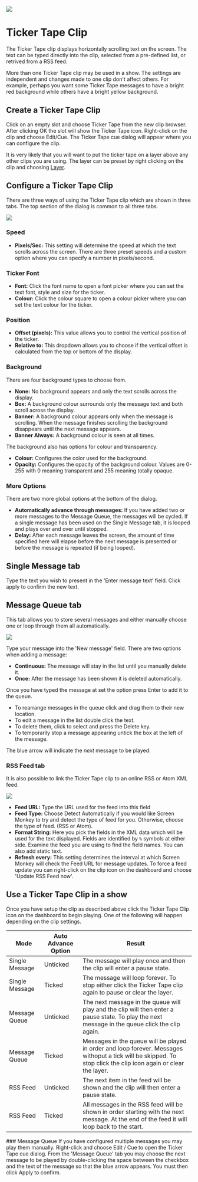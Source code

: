 ![](../../images/TickerTapeIcon.png) 
# Ticker Tape Clip

The Ticker Tape clip displays horizontally scrolling text on the screen. The text can be typed directly into the clip, selected from a pre-defined list, or retrived from a RSS feed.

More than one Ticker Tape clip may be used in a show. The settings are independent and changes made to one clip don't affect others. For example, perhaps you want some Ticker Tape messages to have a bright red background while others have a bright yellow background.

## Create a Ticker Tape Clip
Click on an empty slot and choose Ticker Tape from the new clip browser. After clicking OK the slot will show the Ticker Tape icon. Right-click on the clip and choose Edit/Cue. The Ticker Tape cue dialog will appear where you can configure the clip.

It is very likely that you will want to put the ticker tape on a layer above any other clips you are using. The layer can be preset by right clicking on the clip and choosing [Layer](../clipSettings/layer.md).

## Configure a Ticker Tape Clip
There are three ways of using the Ticker Tape clip which are shown in three tabs. The top section of the dialog is common to all three tabs.

![](/images/clip-tickertape-single.png)

### Speed

- **Pixels/Sec:** This setting will determine the speed at which the text scrolls across the screen. There are three preset speeds and a custom option where you can specify a number in pixels/second.

### Ticker Font

- **Font:** Click the font name to open a font picker where you can set the text font, style and size for the ticker.
- **Colour:** Click the colour square to open a colour picker where you can set the text colour for the ticker.

### Position

- **Offset (pixels):** This value allows you to control the vertical position of the ticker.
- **Relative to:** This dropdown allows you to choose if the vertical offset is calculated from the top or bottom of the display.

### Background
There are four background types to choose from.

- **None:** No background appears and only the text scrolls across the display.  
- **Box:** A background colour surrounds only the message text and both scroll across the display.
- **Banner:** A background colour appears only when the message is scrolling. When the message finishes scrolling the background disappears until the next message appears.  
- **Banner Always:** A background colour is seen at all times.
    
The background also has options for colour and transparency.

- **Colour:** Configures the color used for the background.  
- **Opacity:** Configures the opacity of the background colour. Values are 0-255 with 0 meaning transparent and 255 meaning totally opaque.  

### More Options
There are two more global options at the bottom of the dialog.

- **Automatically advance through messages:** If you have added two or more messages to the Message Queue, the messages will be cycled. If a single message has been used on the Single Message tab, it is looped and plays over and over until stopped.
- **Delay:** After each message leaves the screen, the amount of time specified here will elapse before the next message is presented or before the message is repeated (if being looped).

## Single Message tab
Type the text you wish to present in the 'Enter message text' field. Click apply to confirm the new text.

## Message Queue tab
This tab allows you to store several messages and either manually choose one or loop through them all automatically. 

![](../../images/clip-tickertape-queue.png)

Type your message into the 'New message' field. There are two options when adding a message:

- **Continuous:** The message will stay in the list until you manually delete it. 
- **Once:** After the message has been shown it is deleted automatically.

Once you have typed the message at set the option press Enter to add it to the queue. 

- To rearrange messages in the queue click and drag them to their new location. 
- To edit a message in the list double click the text.
- To delete them, click to select and press the Delete key.
- To temporarily stop a message appearing untick the box at the left of the message.

The blue arrow will indicate the *next* message to be played.

### RSS Feed tab
It is also possible to link the Ticker Tape clip to an online RSS or Atom XML feed.

![](../../images/clip-tickertape-rss.png)

- **Feed URL:** Type the URL used for the feed into this field  
- **Feed Type:** Choose Detect Automatically if you would like Screen Monkey to try and detect the type of feed for you. Otherwise, choose the type of feed. (RSS or Atom).
- **Format String:** Here you pick the fields in the XML data which will be used for the text displayed. Fields are identified by `%` symbols at either side. Examine the feed you are using to find the field names. You can also add static text.
- **Refresh every:** This setting determines the interval at which Screen Monkey will check the Feed URL for message updates. To force a feed update you can right-click on the clip icon on the dashboard and choose 'Update RSS Feed now'. 

## Use a Ticker Tape Clip in a show
Once you have setup the clip as described above click the Ticker Tape Clip icon on the dashboard to begin playing. One of the following will happen depending on the clip settings.

|Mode|Auto Advance Option|Result|
|-|-|-|
|Single Message|Unticked|The message will play once and then the clip will enter a pause state.|
|Single Message|Ticked|The message will loop forever. To stop either click the Ticker Tape clip again to pause or clear the layer.|
|Message Queue|Unticked|The next message in the queue will play and the clip will then enter a pause state. To play the next message in the queue click the clip again.|
|Message Queue|Ticked|Messages in the queue will be played in order and loop forever. Messages withoput a tick will be skipped. To stop click the clip icon again or clear the layer.|
|RSS Feed|Unticked|The next item in the feed will be shown and the clip will then enter a pause state.|
|RSS Feed|Ticked|All messages in the RSS feed will be shown in order starting with the next message. At the end of the feed it will loop back to the start.|

### Message Queue
If you have configured multiple messages you may play them manually. Right-click and choose Edit / Cue to open the Ticker Tape cue dialog. From the 'Message Queue' tab you may choose the next message to be played by double-clicking the space between the checkbox and the text of the message so that the blue arrow appears. You must then click Apply to confirm.

